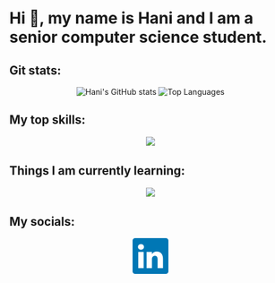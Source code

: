# Hi 👋, my name is Hani and I am a senior computer science student.
## Git stats:
<div align="center" style="display: flex; flex-direction: row; justify-content: center; align-items: center; gap: 20px;">
  <div>
    <img src="https://github-readme-stats.vercel.app/api?username=hani0101&show_icons=true&theme=transparent" alt="Hani's GitHub stats" style="object-fit: contain;" height = "200" />
    <img src="https://github-readme-stats.vercel.app/api/top-langs/?username=Hani0101&&show_icons=true&theme=transparent&layout=compact&hide=Jupyter%20Notebook,C%2B%2B" alt="Top Languages" height = "200"style="object-fit: contain;" />
  </div>
</div>
<h2>My top skills: </h2>
<p align="center">
  <a href="https://skillicons.dev">
    <img src="https://skillicons.dev/icons?i=git,cpp,py,react,html,css,js,tailwind,cs,dotnet,ts,obsidian,materialui,bootstrap" />
  </a>
</p>
<h2>Things I am currently learning:</h2>
<p align="center">
  <a href="https://skillicons.dev">
    <img src="https://skillicons.dev/icons?i=angular,blender,figma,docker,unity" />
  </a>
</p>
<h2>My socials:</h2>
<p align="center">
<a href="https://www.linkedin.com/in/hani-abdel-ghani-612a9623b/">
  <img src="https://raw.githubusercontent.com/CLorant/readme-social-icons/main/large/colored/linkedin.svg" alt="linkedin Icon" />
</a>
</p>
